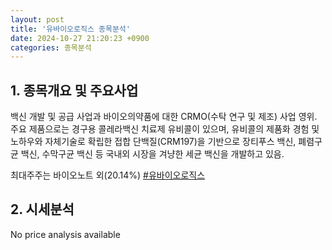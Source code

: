 ```yaml
---
layout: post
title: '유바이오로직스 종목분석'
date: 2024-10-27 21:20:23 +0900
categories: 종목분석
---
```


## 1. 종목개요 및 주요사업

백신 개발 및 공급 사업과 바이오의약품에 대한 CRMO(수탁 연구 및 제조) 사업 영위. 주요 제품으로는 경구용 콜레라백신 치료제 유비콜이 있으며, 유비콜의 제품화 경험 및 노하우와 자체기술로 확립한 접합 단백질(CRM197)을 기반으로 장티푸스 백신, 폐렴구균 백신, 수막구균 백신 등 국내외 시장을 겨냥한 세균 백신을 개발하고 있음.

최대주주는 바이오노트 외(20.14%)
[#유바이오로직스](#)

## 2. 시세분석

No price analysis available
